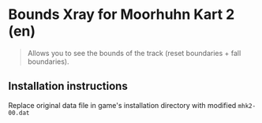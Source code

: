 # Bounds Xray for Moorhuhn Kart 2 (en)

> Allows you to see the bounds of the track (reset boundaries + fall boundaries).

## Installation instructions

Replace original data file in game's installation directory with modified `mhk2-00.dat`
